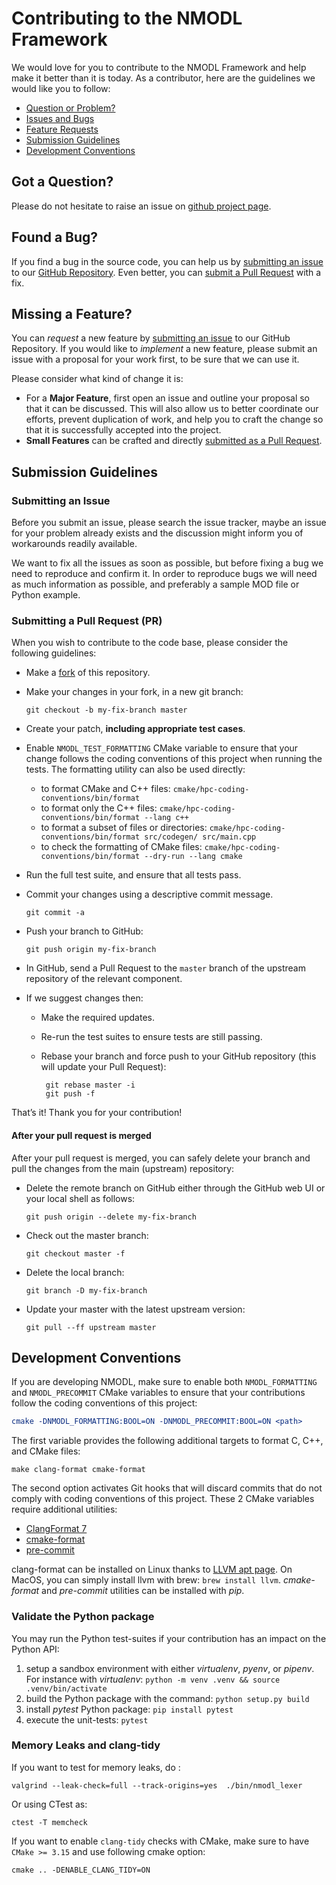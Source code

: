 # Contributing to the NMODL Framework

We would love for you to contribute to the NMODL Framework and help make it better than it is today. As a
contributor, here are the guidelines we would like you to follow:
 - [Question or Problem?](#question)
 - [Issues and Bugs](#issue)
 - [Feature Requests](#feature)
 - [Submission Guidelines](#submit)
 - [Development Conventions](#devconv)

## <a name="question"></a> Got a Question?

Please do not hesitate to raise an issue on [github project page][github].

## <a name="issue"></a> Found a Bug?

If you find a bug in the source code, you can help us by [submitting an issue](#submit-issue) to our [GitHub Repository][github]. Even better, you can [submit a Pull Request](#submit-pr) with a fix.

## <a name="feature"></a> Missing a Feature?

You can *request* a new feature by [submitting an issue](#submit-issue) to our GitHub Repository. If you would like to *implement* a new feature, please submit an issue with a proposal for your work first, to be sure that we can use it.

Please consider what kind of change it is:

* For a **Major Feature**, first open an issue and outline your proposal so that it can be
discussed. This will also allow us to better coordinate our efforts, prevent duplication of work,
and help you to craft the change so that it is successfully accepted into the project.
* **Small Features** can be crafted and directly [submitted as a Pull Request](#submit-pr).

## <a name="submit"></a> Submission Guidelines

### <a name="submit-issue"></a> Submitting an Issue

Before you submit an issue, please search the issue tracker, maybe an issue for your problem already exists and the
discussion might inform you of workarounds readily available.

We want to fix all the issues as soon as possible, but before fixing a bug we need to reproduce and confirm it. In order to reproduce bugs we will need as much information as possible, and preferably a sample MOD file or Python example.

### <a name="submit-pr"></a> Submitting a Pull Request (PR)

When you wish to contribute to the code base, please consider the following guidelines:

* Make a [fork](https://guides.github.com/activities/forking/) of this repository.
* Make your changes in your fork, in a new git branch:

     ```shell
     git checkout -b my-fix-branch master
     ```
* Create your patch, **including appropriate test cases**.
* Enable `NMODL_TEST_FORMATTING` CMake variable
  to ensure that your change follows the coding conventions of this project when running the tests.
  The formatting utility can also be used directly:
  * to format CMake and C++ files: `cmake/hpc-coding-conventions/bin/format`
  * to format only the C++ files: `cmake/hpc-coding-conventions/bin/format --lang c++`
  * to format a subset of files or directories: `cmake/hpc-coding-conventions/bin/format src/codegen/ src/main.cpp`
  * to check the formatting of CMake files: `cmake/hpc-coding-conventions/bin/format --dry-run --lang cmake`
* Run the full test suite, and ensure that all tests pass.
* Commit your changes using a descriptive commit message.

     ```shell
     git commit -a
     ```
* Push your branch to GitHub:

    ```shell
    git push origin my-fix-branch
    ```
* In GitHub, send a Pull Request to the `master` branch of the upstream repository of the relevant component.
* If we suggest changes then:
  * Make the required updates.
  * Re-run the test suites to ensure tests are still passing.
  * Rebase your branch and force push to your GitHub repository (this will update your Pull Request):

       ```shell
        git rebase master -i
        git push -f
       ```

That’s it! Thank you for your contribution!

#### After your pull request is merged

After your pull request is merged, you can safely delete your branch and pull the changes from the main (upstream)
repository:

* Delete the remote branch on GitHub either through the GitHub web UI or your local shell as follows:

    ```shell
    git push origin --delete my-fix-branch
    ```
* Check out the master branch:

    ```shell
    git checkout master -f
    ```
* Delete the local branch:

    ```shell
    git branch -D my-fix-branch
    ```
* Update your master with the latest upstream version:

    ```shell
    git pull --ff upstream master
    ```

[github]: https://github.com/BlueBrain/nmodl

## <a name="devconv"></a> Development Conventions

If you are developing NMODL, make sure to enable both `NMODL_FORMATTING` and `NMODL_PRECOMMIT`
CMake variables to ensure that your contributions follow the coding conventions of this project:

```cmake
cmake -DNMODL_FORMATTING:BOOL=ON -DNMODL_PRECOMMIT:BOOL=ON <path>
```

The first variable provides the following additional targets to format
C, C++, and CMake files:

```
make clang-format cmake-format
```

The second option activates Git hooks that will discard commits that
do not comply with coding conventions of this project. These 2 CMake variables require additional utilities:

* [ClangFormat 7](https://releases.llvm.org/7.0.0/tools/clang/docs/ClangFormat.html)
* [cmake-format](https://github.com/cheshirekow/cmake_format)
* [pre-commit](https://pre-commit.com/)

clang-format can be installed on Linux thanks
to [LLVM apt page](http://apt.llvm.org/). On MacOS, you can simply install llvm with brew:
`brew install llvm`.
_cmake-format_ and _pre-commit_ utilities can be installed with *pip*.

### Validate the Python package

You may run the Python test-suites if your contribution has an impact
on the Python API:

1. setup a sandbox environment with either _virtualenv_,
  _pyenv_, or _pipenv_. For instance with _virtualenv_:
  `python -m venv .venv && source .venv/bin/activate`
1. build the Python package with the command: `python setup.py build`
1. install _pytest_ Python package: `pip install pytest`
1. execute the unit-tests: `pytest`

### Memory Leaks and clang-tidy

If you want to test for memory leaks, do :

```
valgrind --leak-check=full --track-origins=yes  ./bin/nmodl_lexer
```

Or using CTest as:

```
ctest -T memcheck
```

If you want to enable `clang-tidy` checks with CMake, make sure to have `CMake >= 3.15` and use following cmake option:

```
cmake .. -DENABLE_CLANG_TIDY=ON
```

